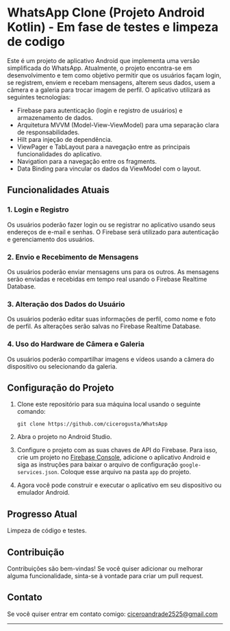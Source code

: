 # WhatsApp Clone (Projeto Android Kotlin) - Em fase de testes e limpeza de codigo

Este é um projeto de aplicativo Android que implementa uma versão simplificada do WhatsApp. Atualmente, o projeto encontra-se em desenvolvimento e tem como objetivo permitir que os usuários façam login, se registrem, enviem e recebam mensagens, alterem seus dados, usem a câmera e a galeria para trocar imagem de perfil. O aplicativo utilizará as seguintes tecnologias:

- Firebase para autenticação (login e registro de usuários) e armazenamento de dados.
- Arquitetura MVVM (Model-View-ViewModel) para uma separação clara de responsabilidades.
- Hilt para injeção de dependência.
- ViewPager e TabLayout para a navegação entre as principais funcionalidades do aplicativo.
- Navigation para a navegação entre os fragments.
- Data Binding para vincular os dados da ViewModel com o layout.

## Funcionalidades Atuais

### 1. Login e Registro
Os usuários poderão fazer login ou se registrar no aplicativo usando seus endereços de e-mail e senhas. O Firebase será utilizado para autenticação e gerenciamento dos usuários.

### 2. Envio e Recebimento de Mensagens
Os usuários poderão enviar mensagens uns para os outros. As mensagens serão enviadas e recebidas em tempo real usando o Firebase Realtime Database.

### 3. Alteração dos Dados do Usuário
Os usuários poderão editar suas informações de perfil, como nome e foto de perfil. As alterações serão salvas no Firebase Realtime Database.

### 4. Uso do Hardware de Câmera e Galeria
Os usuários poderão compartilhar imagens e vídeos usando a câmera do dispositivo ou selecionando da galeria.

## Configuração do Projeto

1. Clone este repositório para sua máquina local usando o seguinte comando:
   ```
   git clone https://github.com/cicerogusta/WhatsApp
   ```

2. Abra o projeto no Android Studio.

3. Configure o projeto com as suas chaves de API do Firebase. Para isso, crie um projeto no [Firebase Console](https://console.firebase.google.com/), adicione o aplicativo Android e siga as instruções para baixar o arquivo de configuração `google-services.json`. Coloque esse arquivo na pasta `app` do projeto.

4. Agora você pode construir e executar o aplicativo em seu dispositivo ou emulador Android.

## Progresso Atual

Limpeza de código e testes.

## Contribuição

Contribuições são bem-vindas! Se você quiser adicionar ou melhorar alguma funcionalidade, sinta-se à vontade para criar um pull request.

## Contato

Se você quiser entrar em contato comigo: ciceroandrade2525@gmail.com

---
